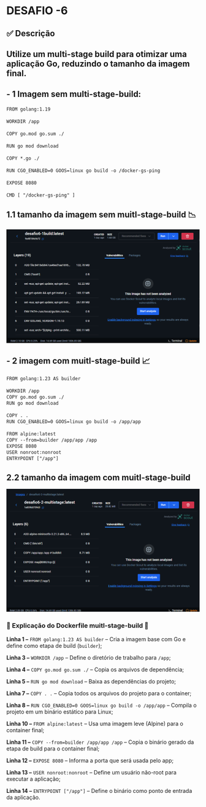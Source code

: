 # DESAFIO -6
## ✅ Descrição  
## Utilize um multi-stage build para otimizar uma aplicação Go, reduzindo o tamanho da imagem final.
## - 1 Imagem sem multi-stage-build:
```docker
FROM golang:1.19

WORKDIR /app

COPY go.mod go.sum ./

RUN go mod download

COPY *.go ./

RUN CGO_ENABLED=0 GOOS=linux go build -o /docker-gs-ping

EXPOSE 8080

CMD [ "/docker-gs-ping" ]
```
## 1.1 tamanho da imagem sem muitl-stage-build 📉
![alt text](images/image.png) 

## - 2 imagem com muitl-stage-build 📈
```docker
FROM golang:1.23 AS builder

WORKDIR /app
COPY go.mod go.sum ./
RUN go mod download

COPY . .
RUN CGO_ENABLED=0 GOOS=linux go build -o /app/app

FROM alpine:latest
COPY --from=builder /app/app /app
EXPOSE 8080
USER nonroot:nonroot
ENTRYPOINT ["/app"]
```
## 2.2 tamanho da imagem com muitl-stage-build
![alt text](images/image2.png) 
### 🐳 Explicação do Dockerfile muitl-stage-build 🛟

**Linha 1 –** `FROM golang:1.23 AS builder` – Cria a imagem base com Go e define como etapa de build (`builder`);

**Linha 3 –** `WORKDIR /app` – Define o diretório de trabalho para `/app`;

**Linha 4 –** `COPY go.mod go.sum ./` – Copia os arquivos de dependência;

**Linha 5 –** `RUN go mod download` – Baixa as dependências do projeto;

**Linha 7 –** `COPY . .` – Copia todos os arquivos do projeto para o container;

**Linha 8 –** `RUN CGO_ENABLED=0 GOOS=linux go build -o /app/app` – Compila o projeto em um binário estático para Linux;

**Linha 10 –** `FROM alpine:latest` – Usa uma imagem leve (Alpine) para o container final;

**Linha 11 –** `COPY --from=builder /app/app /app` – Copia o binário gerado da etapa de build para o container final;

**Linha 12 –** `EXPOSE 8080` – Informa a porta que será usada pelo app;

**Linha 13 –** `USER nonroot:nonroot` – Define um usuário não-root para executar a aplicação;

**Linha 14 –** `ENTRYPOINT ["/app"]` – Define o binário como ponto de entrada da aplicação.
